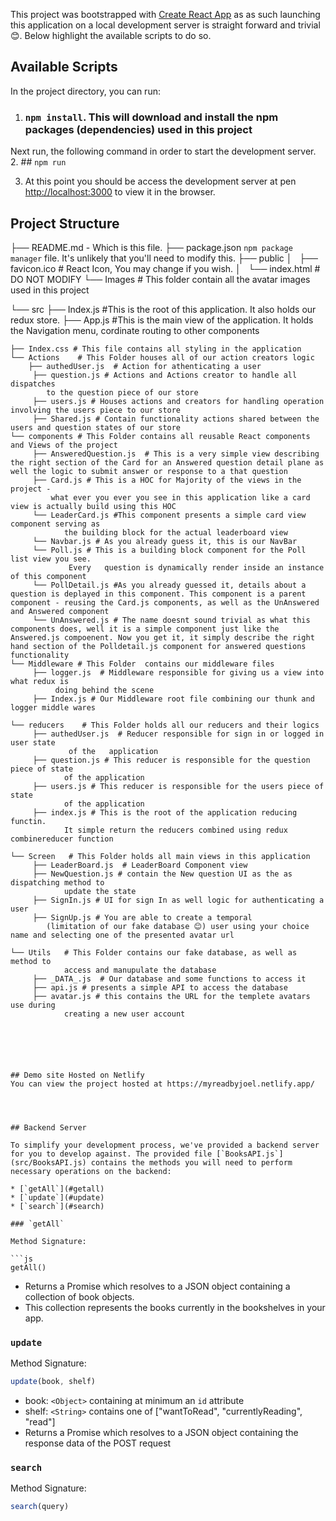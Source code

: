 

This project was bootstrapped with [Create React App](https://github.com/facebook/create-react-app) as as such launching this application on a local development server is straight forward and trivial 😊. Below highlight the available scripts to do so.

## Available Scripts

In the project directory, you can run:


1. ###   `npm install`. This will download and install the npm packages (dependencies) used in this project

Next run, the following command in order to start the development server. 
2. ## `npm run`

3. At this point you should be access the development server at pen [http://localhost:3000](http://localhost:3000) to view it in the browser.




## Project Structure

├── README.md - Which is this file.
├── package.json  `npm package manager` file. It's unlikely that you'll need to modify this.
├── public
│   ├── favicon.ico # React Icon, You may change if you wish.
│   └── index.html # DO NOT MODIFY
    └── Images # This folder contain all the avatar images used in this project
    
└── src
    ├── Index.js #This is the root of this application. It also holds our redux store.
    ├── App.js #This is the main view of the application. It holds the
             Navigation menu, cordinate routing to other components
   
    ├── Index.css # This file contains all styling in the application
    └── Actions    # This Folder houses all of our action creators logic
        ├── authedUser.js  # Action for athenticating a user
         ├── question.js # Actions and Actions creator to handle all dispatches
            to the question piece of our store
         ├── users.js # Houses actions and creators for handling operation involving the users piece to our store
         ├── Shared.js # Contain functionality actions shared between the users and question states of our store
    └── components # This Folder contains all reusable React components and Views of the project
         ├── AnsweredQuestion.js  # This is a very simple view describing the right section of the Card for an Answered question detail plane as well the logic to submit answer or response to a that question
         ├── Card.js # This is a HOC for Majority of the views in the project - 
             what ever you ever you see in this application like a card view is actually build using this HOC
         └── LeaderCard.js #This component presents a simple card view component serving as 
                the building block for the actual leaderboard view
         └── Navbar.js # As you already guess it, this is our NavBar
         └── Poll.js # This is a building block component for the Poll list view you see.
                 Every   question is dynamically render inside an instance of this component
         └── PollDetail.js #As you already guessed it, details about a question is deplayed in this component. This component is a parent component - reusing the Card.js components, as well as the UnAnswered and Answered component
         └── UnAnswered.js # The name doesnt sound trivial as what this components does, well it is a simple component just like the Answered.js compoenent. Now you get it, it simply describe the right hand section of the Polldetail.js component for answered questions functionality
    └── Middleware # This Folder  contains our middleware files
         ├── logger.js  # Middleware responsible for giving us a view into what redux is 
              doing behind the scene
         ├── Index.js # Our Middleware root file combining our thunk and logger middle wares

    └── reducers    # This Folder holds all our reducers and their logics
         ├── authedUser.js  # Reducer responsible for sign in or logged in user state
                 of the   application
         ├── question.js # This reducer is responsible for the question piece of state
                of the application
         ├── users.js # This reducer is responsible for the users piece of state
                of the application
         ├── index.js # This is the root of the application reducing functin. 
                It simple return the reducers combined using redux combinereducer function
        
    └── Screen   # This Folder holds all main views in this application
         ├── LeaderBoard.js  # LeaderBoard Component view
         ├── NewQuestion.js # contain the New question UI as the as dispatching method to 
                update the state
         ├── SignIn.js # UI for sign In as well logic for authenticating a user
         ├── SignUp.js # You are able to create a temporal 
            (limitation of our fake database 😊) user using your choice name and selecting one of the presented avatar url
        
    └── Utils   # This Folder contains our fake database, as well as method to 
                access and manupulate the database
         ├── _DATA_.js  # Our database and some functions to access it
         ├── api.js # presents a simple API to access the database
         ├── avatar.js # this contains the URL for the templete avatars use during 
                creating a new user account
         
        
        

         

    

```
## Demo site Hosted on Netlify
You can view the project hosted at https://myreadbyjoel.netlify.app/




## Backend Server

To simplify your development process, we've provided a backend server for you to develop against. The provided file [`BooksAPI.js`](src/BooksAPI.js) contains the methods you will need to perform necessary operations on the backend:

* [`getAll`](#getall)
* [`update`](#update)
* [`search`](#search)

### `getAll`

Method Signature:

```js
getAll()
```

* Returns a Promise which resolves to a JSON object containing a collection of book objects.
* This collection represents the books currently in the bookshelves in your app.

### `update`

Method Signature:

```js
update(book, shelf)
```

* book: `<Object>` containing at minimum an `id` attribute
* shelf: `<String>` contains one of ["wantToRead", "currentlyReading", "read"]  
* Returns a Promise which resolves to a JSON object containing the response data of the POST request

### `search`

Method Signature:

```js
search(query)
```

